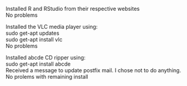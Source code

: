 Installed R and RStudio from their respective websites  
No problems  

Installed the VLC media player using:  
    sudo get-apt updates    
    sudo get-apt install vlc  
No problems  
  
Installed abcde CD ripper using:  
    sudo get-apt install abcde      
Received a message to update postfix mail. I chose not to do anything.  
No prolems with remaining install  
